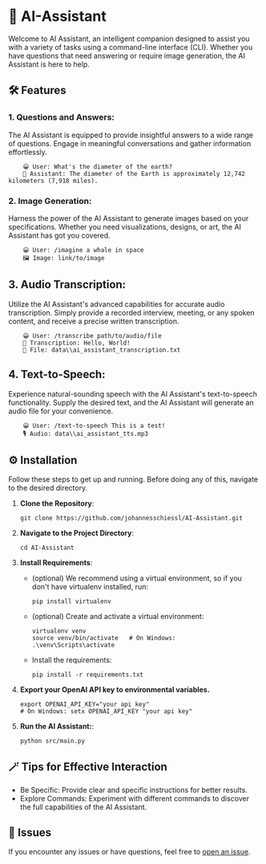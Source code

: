 # 🧠 AI-Assistant
Welcome to AI Assistant, an intelligent companion designed to assist you with a variety of tasks using a command-line interface (CLI). Whether you have questions that need answering or require image generation, the AI Assistant is here to help.

## 🛠️ Features
### 1. Questions and Answers:
The AI Assistant is equipped to provide insightful answers to a wide range of questions. Engage in meaningful conversations and gather information effortlessly.

        😀 User: What's the diameter of the earth?
        🧠 Assistant: The diameter of the Earth is approximately 12,742 kilometers (7,918 miles).
### 2. Image Generation:
Harness the power of the AI Assistant to generate images based on your specifications. Whether you need visualizations, designs, or art, the AI Assistant has got you covered.

        😀 User: /imagine a whale in space
        🖼️ Image: link/to/image

## 3. Audio Transcription:
Utilize the AI Assistant's advanced capabilities for accurate audio transcription. Simply provide a recorded interview, meeting, or any spoken content, and receive a precise written transcription.

        😀 User: /transcribe path/to/audio/file
        📝 Transcription: Hello, World!
        📁 File: data\\ai_assistant_transcription.txt

## 4. Text-to-Speech:
Experience natural-sounding speech with the AI Assistant's text-to-speech functionality. Supply the desired text, and the AI Assistant will generate an audio file for your convenience.

        😀 User: /text-to-speech This is a test!
        🎙️ Audio: data\\ai_assistant_tts.mp3
        
## ⚙️ Installation
Follow these steps to get up and running.
Before doing any of this, navigate to the desired directory.

1. **Clone the Repository**:

       git clone https://github.com/johannesschiessl/AI-Assistant.git
2. **Navigate to the Project Directory**:

       cd AI-Assistant
3. **Install Requirements**:
   - (optional) We recommend using a virtual environment, so if you don't have virtualenv installed, run:
    
         pip install virtualenv
   - (optional) Create and activate a virtual environment:

         virtualenv venv
         source venv/bin/activate   # On Windows: .\venv\Scripts\activate
   - Install the requirements:
   
         pip install -r requirements.txt
3. **Export your OpenAI API key to environmental variables.**

       export OPENAI_API_KEY="your api key"
       # On Windows: setx OPENAI_API_KEY "your api key"
3. **Run the AI Assistant:**:
    
       python src/main.py

## 🪄 Tips for Effective Interaction
- Be Specific: Provide clear and specific instructions for better results.
- Explore Commands: Experiment with different commands to discover the full capabilities of the AI Assistant.
## 🐛 Issues
If you encounter any issues or have questions, feel free to [open an issue](https://github.com/johannesschiessl/AI-Assistant/issues/new).
